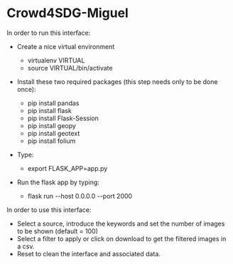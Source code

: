 # Crowd4SDG-Miguel
In order to run this interface:

- Create a nice virtual environment 
   - virtualenv VIRTUAL
   - source VIRTUAL/bin/activate

- Install these two required packages (this step needs only to be done once):
   - pip install pandas
   - pip install flask
   - pip install Flask-Session
   - pip install geopy
   - pip install geotext
   - pip install folium
- Type: 
   - export FLASK_APP=app.py
- Run the flask app by typing:
   - flask run --host 0.0.0.0 --port 2000


In order to use this interface:
- Select a source, introduce the keywords and set the number of images to be shown (default = 100)
- Select a filter to apply or click on download to get the filtered images in a csv.
- Reset to clean the interface and associated data.
